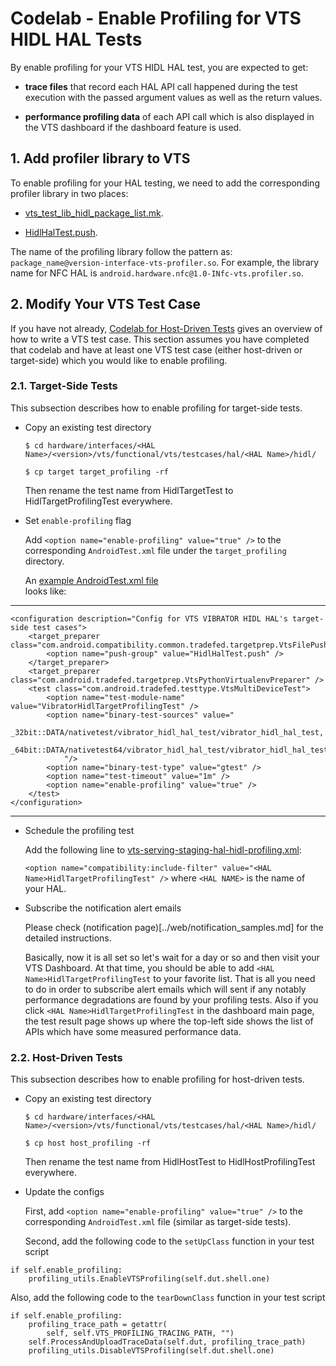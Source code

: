# Codelab - Enable Profiling for VTS HIDL HAL Tests

By enable profiling for your VTS HIDL HAL test, you are expected to get:

 * __trace files__ that record each HAL API call happened during the test
   execution with the passed argument values as well as the return values.

 * __performance profiling data__ of each API call which is also displayed in
   the VTS dashboard if the dashboard feature is used.

## 1. Add profiler library to VTS

To enable profiling for your HAL testing, we need to add the corresponding
profiler library in two places:

* [vts_test_lib_hidl_package_list.mk](../../tools/build/tasks/list/vts_test_lib_hidl_package_list.mk).

* [HidlHalTest.push](../../tools/vts-tradefed/res/push_groups/HidlHalTest.push).

The name of the profiling library follow the pattern as:
`package_name@version-interface-vts-profiler.so`.
For example, the library name for NFC HAL is `android.hardware.nfc@1.0-INfc-vts.profiler.so`.

## 2. Modify Your VTS Test Case

If you have not already,
[Codelab for Host-Driven Tests](codelab_host_driven_test.md)
gives an overview of how to write a VTS test case. This section assumes you have
completed that codelab and have at least one VTS test case (either host-driven or
target-side) which you would like to enable profiling.

### 2.1. Target-Side Tests

This subsection describes how to enable profiling for target-side tests.

* Copy an existing test directory

  `$ cd hardware/interfaces/<HAL Name>/<version>/vts/functional/vts/testcases/hal/<HAL Name>/hidl/`

  `$ cp target target_profiling -rf`

  Then rename the test name from <HAL Name>HidlTargetTest to <HAL Name>HidlTargetProfilingTest everywhere.

* Set `enable-profiling` flag

  Add `<option name="enable-profiling" value="true" />` to the corresponding
`AndroidTest.xml` file under the `target_profiling` directory.

  An [example AndroidTest.xml file](../../../../hardware/interfaces/vibrator/1.0/vts/functional/vts/testcases/hal/vibrator/hidl/target_profiling/AndroidTest.xml)  
looks like:

---
```
<configuration description="Config for VTS VIBRATOR HIDL HAL's target-side test cases">
    <target_preparer class="com.android.compatibility.common.tradefed.targetprep.VtsFilePusher">
        <option name="push-group" value="HidlHalTest.push" />
    </target_preparer>
    <target_preparer class="com.android.tradefed.targetprep.VtsPythonVirtualenvPreparer" />
    <test class="com.android.tradefed.testtype.VtsMultiDeviceTest">
        <option name="test-module-name" value="VibratorHidlTargetProfilingTest" />
        <option name="binary-test-sources" value="
            _32bit::DATA/nativetest/vibrator_hidl_hal_test/vibrator_hidl_hal_test,
            _64bit::DATA/nativetest64/vibrator_hidl_hal_test/vibrator_hidl_hal_test,
            "/>
        <option name="binary-test-type" value="gtest" />
        <option name="test-timeout" value="1m" />
        <option name="enable-profiling" value="true" />
    </test>
</configuration>
```
---

* Schedule the profiling test

  Add the following line to [vts-serving-staging-hal-hidl-profiling.xml](../../tools/vts-tradefed/res/config/vts-serving-staging-hal-hidl-profiling.xml):

  `<option name="compatibility:include-filter" value="<HAL Name>HidlTargetProfilingTest" />`
  where `<HAL NAME>` is the name of your HAL.

* Subscribe the notification alert emails

  Please check (notification page)[../web/notification_samples.md] for the detailed instructions.

  Basically, now it is all set so let's wait for a day or so and then visit your VTS Dashboard.
  At that time, you should be able to add `<HAL Name>HidlTargetProfilingTest` to your favorite list.
  That is all you need to do in order to subscribe alert emails which will sent if any notably performance degradations are found by your profiling tests.
  Also if you click `<HAL Name>HidlTargetProfilingTest` in the dashboard main page,
  the test result page shows up where the top-left side shows the list of APIs which have some measured performance data.

### 2.2. Host-Driven Tests

This subsection describes how to enable profiling for host-driven tests.

* Copy an existing test directory

  `$ cd hardware/interfaces/<HAL Name>/<version>/vts/functional/vts/testcases/hal/<HAL Name>/hidl/`

  `$ cp host host_profiling -rf`

  Then rename the test name from <HAL Name>HidlHostTest to <HAL Name>HidlHostProfilingTest everywhere.

* Update the configs

  First, add `<option name="enable-profiling" value="true" />` to the corresponding
  `AndroidTest.xml` file (similar as target-side tests).

  Second, add the following code to the `setUpClass` function in your test script

```
if self.enable_profiling:
    profiling_utils.EnableVTSProfiling(self.dut.shell.one)
```

   Also, add the following code to the `tearDownClass` function in your test script

```
if self.enable_profiling:
    profiling_trace_path = getattr(
        self, self.VTS_PROFILING_TRACING_PATH, "")
    self.ProcessAndUploadTraceData(self.dut, profiling_trace_path)
    profiling_utils.DisableVTSProfiling(self.dut.shell.one)
```
